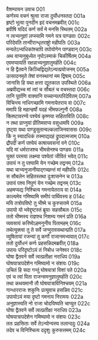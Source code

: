 वैशम्पायन उवाच	001  
कर्णस्य वचनं श्रुत्वा राजा दुर्योधनस्तदा	001a  
हृष्टो भूत्वा पुनर्दीन इदं वचनमब्रवीत्	001c  
ब्रवीषि यदिदं कर्ण सर्वं मे मनसि स्थितम्	002a  
न त्वभ्यनुज्ञां लप्स्यामि गमने यत्र पाण्डवाः	002c  
परिदेवति तान्वीरान्धृतराष्ट्रो महीपतिः	003a  
मन्यतेऽभ्यधिकांश्चापि तपोयोगेन पाण्डवान्	003c  
अथ वाप्यनुबुध्येत नृपोऽस्माकं चिकीर्षितम्	004a  
एवमप्यायतिं रक्षन्नाभ्यनुज्ञातुमर्हति	004c  
न हि द्वैतवने किञ्चिद्विद्यतेऽन्यत्प्रयोजनम्	005a  
उत्सादनमृते तेषां वनस्थानां मम द्विषाम्	005c  
जानासि हि यथा क्षत्ता द्यूतकाल उपस्थिते	006a  
अब्रवीद्यच्च मां त्वां च सौबलं च वचस्तदा	006c  
तानि पूर्वाणि वाक्यानि यच्चान्यत्परिदेवितम्	007a  
विचिन्त्य नाधिगच्छामि गमनायेतराय वा	007c  
ममापि हि महान्हर्षो यदहं भीमफल्गुनौ	008a  
क्लिष्टावरण्ये पश्येयं कृष्णया सहिताविति	008c  
न तथा प्राप्नुयां प्रीतिमवाप्य वसुधामपि	009a  
दृष्ट्वा यथा पाण्डुसुतान्वल्कलाजिनवाससः	009c  
किं नु स्यादधिकं तस्माद्यदहं द्रुपदात्मजाम्	010a  
द्रौपदीं कर्ण पश्येयं काषायवसनां वने	010c  
यदि मां धर्मराजश्च भीमसेनश्च पाण्डवः	011a  
युक्तं परमया लक्ष्म्या पश्येतां जीवितं भवेत्	011c  
उपायं न तु पश्यामि येन गच्छेम तद्वनम्	012a  
यथा चाभ्यनुजानीयाद्गच्छन्तं मां महीपतिः	012c  
स सौबलेन सहितस्तथा दुःशासनेन च	013a  
उपायं पश्य निपुणं येन गच्छेम तद्वनम्	013c  
अहमप्यद्य निश्चित्य गमनायेतराय वा	014a  
काल्यमेव गमिष्यामि समीपं पार्थिवस्य ह	014c  
मयि तत्रोपविष्टे तु भीष्मे च कुरुसत्तमे	015a  
उपायो यो भवेद्दृष्टस्तं ब्रूयाः सहसौबलः	015c  
ततो भीष्मस्य राज्ञश्च निशम्य गमनं प्रति	016a  
व्यवसायं करिष्येऽहमनुनीय पितामहम्	016c  
तथेत्युक्त्वा तु ते सर्वे जग्मुरावसथान्प्रति	017a  
व्युषितायां रजन्यां तु कर्णो राजानमभ्ययात्	017c  
ततो दुर्योधनं कर्णः प्रहसन्निदमब्रवीत्	018a  
उपायः परिदृष्टोऽयं तं निबोध जनेश्वर	018c  
घोषा द्वैतवने सर्वे त्वत्प्रतीक्षा नराधिप	019a  
घोषयात्रापदेशेन गमिष्यामो न संशयः	019c  
उचितं हि सदा गन्तुं घोषयात्रां विशां पते	020a  
एवं च त्वां पिता राजन्समनुज्ञातुमर्हति	020c  
तथा कथयमानौ तौ घोषयात्राविनिश्चयम्	021a  
गान्धारराजः शकुनिः प्रत्युवाच हसन्निव	021c  
उपायोऽयं मया दृष्टो गमनाय निरामयः	022a  
अनुज्ञास्यति नो राजा चोदयिष्यति चाप्युत	022c  
घोषा द्वैतवने सर्वे त्वत्प्रतीक्षा नराधिप	023a  
घोषयात्रापदेशेन गमिष्यामो न संशयः	023c  
ततः प्रहसिताः सर्वे तेऽन्योन्यस्य तलान्ददुः	024a  
तदेव च विनिश्चित्य ददृशुः कुरुसत्तमम्	024c  
